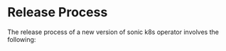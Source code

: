# Release Process

The release process of a new version of sonic k8s operator involves the following:

